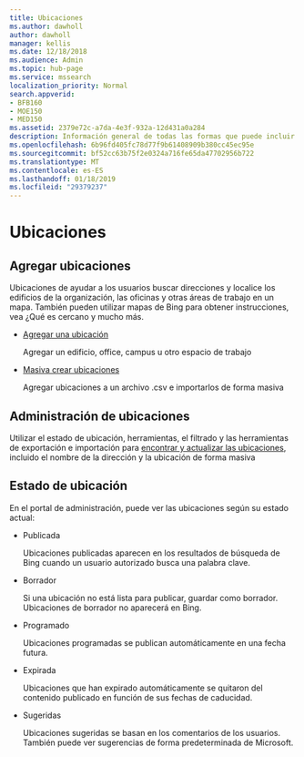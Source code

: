 ```yaml
---
title: Ubicaciones
ms.author: dawholl
author: dawholl
manager: kellis
ms.date: 12/18/2018
ms.audience: Admin
ms.topic: hub-page
ms.service: mssearch
localization_priority: Normal
search.appverid:
- BFB160
- MOE150
- MED150
ms.assetid: 2379e72c-a7da-4e3f-932a-12d431a0a284
description: Información general de todas las formas que puede incluir resultados de trabajo de Microsoft Searc de ubicaciones de su organización
ms.openlocfilehash: 6b96fd405fc78d77f9b61408909b380cc45ec95e
ms.sourcegitcommit: bf52cc63b75f2e0324a716fe65da47702956b722
ms.translationtype: MT
ms.contentlocale: es-ES
ms.lasthandoff: 01/18/2019
ms.locfileid: "29379237"
---
```

# <a name="locations"></a>Ubicaciones

## <a name="add-locations"></a>Agregar ubicaciones

Ubicaciones de ayudar a los usuarios buscar direcciones y localice los edificios de la organización, las oficinas y otras áreas de trabajo en un mapa. También pueden utilizar mapas de Bing para obtener instrucciones, vea ¿Qué es cercano y mucho más.
  
- [Agregar una ubicación](add-a-location.md)
    
    Agregar un edificio, office, campus u otro espacio de trabajo
    
- [Masiva crear ubicaciones](bulk-create-locations.md)
    
    Agregar ubicaciones a un archivo .csv e importarlos de forma masiva
    
## <a name="manage-locations"></a>Administración de ubicaciones

Utilizar el estado de ubicación, herramientas, el filtrado y las herramientas de exportación e importación para [encontrar y actualizar las ubicaciones](manage-locations.md), incluido el nombre de la dirección y la ubicación de forma masiva
  
## <a name="location-status"></a>Estado de ubicación

En el portal de administración, puede ver las ubicaciones según su estado actual:
  
- Publicada 
    
    Ubicaciones publicadas aparecen en los resultados de búsqueda de Bing cuando un usuario autorizado busca una palabra clave.
    
- Borrador 
    
    Si una ubicación no está lista para publicar, guardar como borrador. Ubicaciones de borrador no aparecerá en Bing.
    
- Programado
    
    Ubicaciones programadas se publican automáticamente en una fecha futura.
    
- Expirada
    
    Ubicaciones que han expirado automáticamente se quitaron del contenido publicado en función de sus fechas de caducidad.
    
- Sugeridas
    
    Ubicaciones sugeridas se basan en los comentarios de los usuarios. También puede ver sugerencias de forma predeterminada de Microsoft.

  

